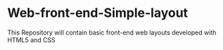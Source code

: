 # Web-front-end-Simple-layout
 This Repository will contain basic front-end web layouts developed with HTML5 and CSS
